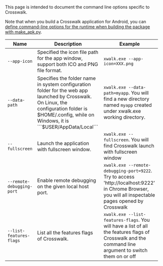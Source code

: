 This page is intended to document the command line options specific to Crosswalk.

Note that when you build a Crosswalk application for Android, you can [define command-line options for the runtime when building the package with make_apk.py](Use-Chromium-command-lines-in-your-apps-on-Android).

|   Name     |    Description     |     Example
-------------|--------------------|------------------
```--app-icon``` | Specified the icon file path for the app window, support both ICO and PNG file format. | ```xwalk.exe --app-icon=XXX.png``` 
```--data-path```  | Specifies the folder name in system configuration folder for the web app launched by Crosswalk. On Linux, the configuration folder is $HOME/.config, while on Windows, it is ```$USER/AppData/Local``` | ```xwalk.exe --data-path=myapp```. You will find a new directory named ```myapp``` created under xwalk.exe working directory. 
```--fullscreen``` | Launch the application with fullscreen window. | ```xwalk.exe --fullscreen```. You will find Crosswalk launch with fullscreen window
```--remote-debugging-port``` | Enable remote debugging on the given local host port. | ```xwalk.exe --remote-debugging-port=9222```. Try to access 'http://localhost:9222' in Chrome Browser, you will all inspectable pages opened by Crosswalk 
```--list-features-flags``` | List all the features flags of Crosswalk. | ```xwalk.exe --list-features-flags```. You will have a list of all the features flags of Crosswalk and the command line argument to switch them on or off